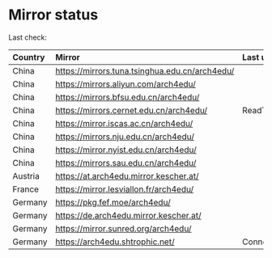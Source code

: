 <script src="./time.js"></script>
# Mirror status
Last check: <script type="text/javascript">localize(1757867090.9698431);</script>

|Country|Mirror|Last update|
|:------|:-----|:----------|
|China|https://mirrors.tuna.tsinghua.edu.cn/arch4edu/|<script type="text/javascript">localize(1757831964);</script>|
|China|https://mirrors.aliyun.com/arch4edu/|<script type="text/javascript">localize(1757831964);</script>|
|China|https://mirrors.bfsu.edu.cn/arch4edu/|<script type="text/javascript">localize(1757831964);</script>|
|China|https://mirrors.cernet.edu.cn/arch4edu/|ReadTimeout|
|China|https://mirror.iscas.ac.cn/arch4edu/|<script type="text/javascript">localize(1757831964);</script>|
|China|https://mirrors.nju.edu.cn/arch4edu/|<script type="text/javascript">localize(1757788592);</script>|
|China|https://mirror.nyist.edu.cn/arch4edu/|<script type="text/javascript">localize(1757831964);</script>|
|China|https://mirrors.sau.edu.cn/arch4edu/|<script type="text/javascript">localize(1756795646);</script>|
|Austria|https://at.arch4edu.mirror.kescher.at/|<script type="text/javascript">localize(1756104457);</script>|
|France|https://mirror.lesviallon.fr/arch4edu/|<script type="text/javascript">localize(1756709288);</script>|
|Germany|https://pkg.fef.moe/arch4edu/|<script type="text/javascript">localize(1756104457);</script>|
|Germany|https://de.arch4edu.mirror.kescher.at/|<script type="text/javascript">localize(1756104457);</script>|
|Germany|https://mirror.sunred.org/arch4edu/|<script type="text/javascript">localize(1757831964);</script>|
|Germany|https://arch4edu.shtrophic.net/|ConnectionError|

<script src="./tablefilter/tablefilter.js"></script>
<script src="./table.js"></script>